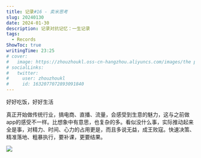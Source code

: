 ```yaml
---
title: 记录#16 - 卖米思考
slug: 20240130
date: 2024-01-30
description: 记录对抗记忆：一生记录
tags:
  - Records
ShowToc: true
writingTime: 23:25
# cover:
#   image: https://zhouzhoukl.oss-cn-hangzhou.aliyuncs.com/images/the pmarca blog archives.png
# socialLinks:
#   twitter:
#     user: zhouzhoukl
#     id: 1632077072893091840
---
```


好好吃饭，好好生活

真正开始做传统行业，搞电商、直播、流量，会感受到生意的魅力，这与之前做app的感受不一样。比想象中有意思，也复杂的多。看似没什么事，实际推动起来全是事，对精力、时间、心力的占用更是，而且多说无益，成王败寇。快速决策、精准落地、粗暴执行，要补课，更要结果。

![](https://zhouzhoukl.oss-cn-hangzhou.aliyuncs.com/images/东臻稻产品介绍.jpg)

<!-- Cloudflare Web Analytics --><script defer src='https://static.cloudflareinsights.com/beacon.min.js' data-cf-beacon='{"token": "9f9569f9d5e2464e9f1a094c2bb65d66"}'></script><!-- End Cloudflare Web Analytics -->
